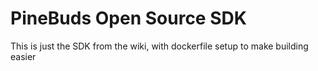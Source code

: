 # PineBuds Open Source SDK

This is just the SDK from the wiki, with dockerfile setup to make building easier

